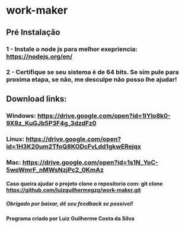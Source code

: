# work-maker

## Pré Instalação
### 1 - Instale o node js para melhor exepriencia: https://nodejs.org/en/
### 2 - Certifique se seu sistema é de 64 bits. Se sim pule para proxima etapa, se não, me desculpe não posso lhe ajudar!
## Download links:
### Windows: https://drive.google.com/open?id=1IYlo8k0-9X9z_KuGJb5P3F4g_3dzdFz0
### Linux: https://drive.google.com/open?id=1H3K20um2TfoQ8KODcFvLdd1gkwERejqx
### Mac: https://drive.google.com/open?id=1s1N_YoC-5woWmrF_nMWsNzjPc2_0KmAz
#### Caso queira ajudar o projeto clone o repositorio com: git clone https://github.com/luizguilhermegzg/work-maker.git
##### Obrigado por baixar, dê seu feedback se possivel!
#### Programa criado por Luiz Guilherme Costa da Silva
